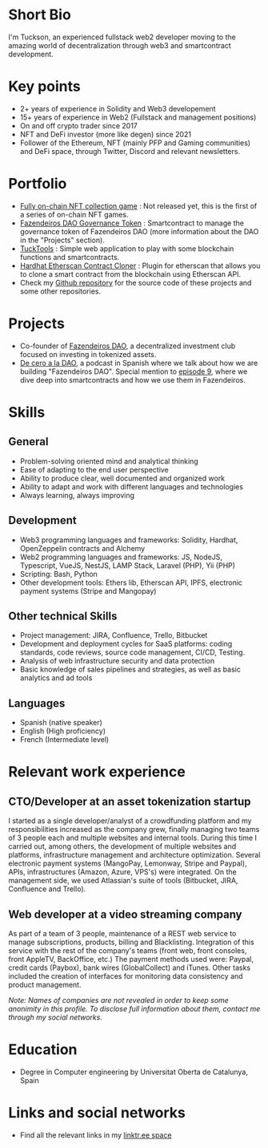 # Short Bio
I'm Tuckson, an experienced fullstack web2 developer moving to the amazing world of decentralization through web3 and smartcontract development.


# Key points
- 2+ years of experience in Solidity and Web3 developement
- 15+ years of experience in Web2 (Fullstack and management positions)
- On and off crypto trader since 2017
- NFT and DeFi investor (more like degen) since 2021
- Follower of the Ethereum, NFT (mainly PFP and Gaming communities) and DeFi space, through Twitter, Discord and relevant newsletters.


# Portfolio
- [Fully on-chain NFT collection game](https://github.com/TucksonDev/deg-1-collector) : Not released yet, this is the first of a series of on-chain NFT games.
- [Fazendeiros DAO Governance Token](https://github.com/TucksonDev/fazendeiros-governance-token) : Smartcontract to manage the governance token of Fazendeiros DAO (more information about the DAO in the "Projects" section).
- [TuckTools](https://www.tucktools.xyz/) : Simple web application to play with some blockchain functions and smartcontracts.
- [Hardhat Etherscan Contract Cloner](https://www.npmjs.com/package/hardhat-etherscan-contract-cloner) : Plugin for etherscan that allows you to clone a smart contract from the blockchain using Etherscan API.
- Check my [Github repository](https://github.com/TucksonDev) for the source code of these projects and some other repositories.

# Projects
- Co-founder of [Fazendeiros DAO](https://fazendeirosdao.com/), a decentralized investment club focused on investing in tokenized assets.
- [De cero a la DAO](https://anchor.fm/deceroaladao), a podcast in Spanish where we talk about how we are building "Fazendeiros DAO". Special mention to [episode 9](https://anchor.fm/deceroaladao/episodes/Todo-sobre-los-Smart-Contracts-y-como-se-aplican-en-Fazendeiros-DAO-e1oo13m), where we dive deep into smartcontracts and how we use them in Fazendeiros.

# Skills
## General
- Problem-solving oriented mind and analytical thinking
- Ease of adapting to the end user perspective
- Ability to produce clear, well documented and organized work
- Ability to adapt and work with different languages and technologies
- Always learning, always improving


## Development
- Web3 programming languages and frameworks: Solidity, Hardhat, OpenZeppelin contracts and Alchemy
- Web2 programming languages and frameworks: JS, NodeJS, Typescript, VueJS, NestJS, LAMP Stack, Laravel (PHP), Yii (PHP)
- Scripting: Bash, Python
- Other development tools: Ethers lib, Etherscan API, IPFS, electronic payment systems (Stripe and Mangopay)

## Other technical Skills
- Project management: JIRA, Confluence, Trello, Bitbucket
- Development and deployment cycles for SaaS platforms: coding standards, code reviews, source code management, CI/CD, Testing.
- Analysis of web infrastructure security and data protection
- Basic knowledge of sales pipelines and strategies, as well as basic analytics and ad tools


## Languages
- Spanish (native speaker)
- English (High proficiency)
- French (Intermediate level)


# Relevant work experience
## CTO/Developer at an asset tokenization startup
I started as a single developer/analyst of a crowdfunding platform and my responsibilities increased as the company grew, finally managing two teams of 3 people each and multiple websites and internal tools. During this time I carried out, among others, the development of multiple websites and platforms, infrastructure management and architecture optimization. Several electronic payment systems (MangoPay, Lemonway, Stripe and Paypal), APIs, infrastructures (Amazon, Azure, VPS's) were integrated. On the management side, we used Atlassian's suite of tools (Bitbucket, JIRA, Confluence and Trello).

## Web developer at a video streaming company
As part of a team of 3 people, maintenance of a REST web service to manage subscriptions, products, billing and Blacklisting. Integration of this service with the rest of the company's teams (front web, front consoles, front AppleTV, BackOffice, etc.) The payment methods used were: Paypal, credit cards (Paybox), bank wires (GlobalCollect) and iTunes. Other tasks included the creation of interfaces for monitoring data consistency and product management.

*Note: Names of companies are not revealed in order to keep some anonimity in this profile. To disclose full information about them, contact me through my social networks.*

# Education
- Degree in Computer engineering by Universitat Oberta de Catalunya, Spain

# Links and social networks
- Find all the relevant links in my [linktr.ee space](https://linktr.ee/tuckson)